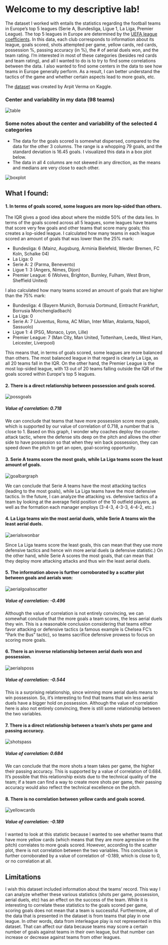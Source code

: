 # Welcome to my descriptive lab!

The dataset I worked with entails the statistics regarding the football teams in Europe’s top 5 leagues (Serie A, Bundesliga, Ligue 1, La Liga, Premier League).  The top 5 leagues in Europe are determined by the [UEFA league coefficients](https://www.uefa.com/nationalassociations/uefarankings/country/). In this data, each club corresponds to information about its league, goals scored, shots attempted per game, yellow cards, red cards, possession %, passing accuracy (in %), the # of aerial duels won, and the team rating. I’m interested in most of these categories (besides red cards and team rating), and all I wanted to do is to try to find some correlations between the data. I also wanted to find some centers in the data to see how teams in Europe generally perform. As a result, I can better understand the tactics of the game and whether certain aspects lead to more goals, etc. 

The [dataset](https://www.kaggle.com/varpit94/football-teams-rankings-stats) was created by Arpit Verma on Kaggle.

### Center and variability in my data (98 teams)
![table](https://github.com/Mikail-Akbar/mikail/blob/Mikail-Akbar-patch-1/assets/img/soccer_table.png?raw=true)

### Some notes about the center and variability of the selected 4 categories
- The data for the goals scored is somewhat dispersed, compared to the data for the other 3 columns. The range is a whopping 79 goals, and the standard deviation is 16.45 goals. I visualized this data in a box plot below.
- The data in all 4 columns are not skewed in any direction, as the means and medians are very close to each other. 

![boxplot](https://github.com/Mikail-Akbar/mikail/blob/Mikail-Akbar-patch-1/assets/img/boxplot.png?raw=true)

## What I found:

#### 1. In terms of goals scored, some leagues are more lop-sided than others.

The IQR gives a good idea about where the middle 50% of the data lies. In terms of the goals scored across all 5 leagues, some leagues have teams that score very few goals and other teams that score many goals; this creates a lop-sided league. I calculated how many teams in each league scored an amount of goals that was lower than the 25% mark:

- Bundesliga: 6 (Mainz, Augsburg, Arminia Bielefeld, Werder Bremen, FC Koln, Schalke 04)
- La Liga: 0
- Serie A: 2 (Parma, Benevento)
- Ligue 1: 3 (Angers, Nimes, Dijon)
- Premier League: 6 (Wolves, Brighton, Burnley, Fulham, West Brom, Sheffield United)

I also calculated how many teams scored an amount of goals that are higher than the 75% mark:

- Bundesliga: 4 (Bayern Munich, Borrusia Dortmund, Eintracht Frankfurt, Borrusia Monchengladbach)
- La Liga: 0
- Serie A: 7 (Juventus, Roma, AC Milan, Inter Milan, Atalanta, Napoli, Sassuolo)
- Ligue 1: 4 (PSG, Monaco, Lyon, Lille) 
- Premier League: 7 (Man City, Man United, Tottenham, Leeds, West Ham, Leicester, Liverpool)

This means that, in terms of goals scored, some leagues are more balanced than others. The most balanced league in that regard is clearly La Liga, as all 20 teams fall in the IQR. On the other hand, the Premier League is the most lop-sided league, with 13 out of 20 teams falling outside the IQR of the goals scored within Europe's top 5 leagues.

#### 2. There is a direct relationship between possession and goals scored. 

![possgoals]({{site.baseurl}}/assets/img/possgoals.png)

##### Value of correlation: 0.718

We can conclude that teams that have more possession score more goals, which is supported by our value of correlation of 0.718, a number that is close to 1. Based on this graph, I wonder why coaches deploy the counter-attack tactic, where the defense sits deep on the pitch and allows the other side to have possession so that when they win back possession, they can speed down the pitch to get an open, goal-scoring opportunity. 

#### 3. Serie A teams score the most goals, while La Liga teams score the least amount of goals. 

![goalbargraph]({{site.baseurl}}/assets/img/goalsbar.png)

We can conclude that Serie A teams have the most attacking tactics (leading to the most goals), while La Liga teams have the most defensive tactics. In the future, I can  analyze the attacking vs. defensive tactics of a team by looking at the average field position of the 10 outfield players, as well as the formation each manager employs (3-4-3, 4-3-3, 4-4-2, etc.)

#### 4. La Liga teams win the most aerial duels, while Serie A teams win the least aerial duels.

![aerialswonbar](https://github.com/Mikail-Akbar/mikail/blob/Mikail-Akbar-patch-1/assets/img/aerialsbar.png?raw=true)

Since La Liga teams score the least goals, this can mean that they use more defensive tactics and hence win more aerial duels (a defensive statistic.) On the other hand, while Serie A scores the most goals, that can mean that they deploy more attacking attacks and thus win the least aerial duels.

#### 5. The information above is further corroborated by a scatter plot between goals and aerials won:

![aerialgoalsscatter](https://github.com/Mikail-Akbar/mikail/blob/Mikail-Akbar-patch-1/assets/img/aerialsgoals.png?raw=true)

##### Value of correlation: -0.496

Although the value of correlation is not entirely convincing, we can somewhat conclude that the more goals a team scores, the less aerial duels they win. This is a reasonable conclusion considering that teams either favor attacking or defensive tactics (a famous example is Chelsea FC’s “Park the Bus” tactic), so teams sacrifice defensive prowess to focus on scoring more goals. 

#### 6. There is an inverse relationship between aerial duels won and possession.

![aerialsposs](https://github.com/Mikail-Akbar/mikail/blob/Mikail-Akbar-patch-1/assets/img/aerialsposs.png?raw=true)

##### Value of correlation: -0.544

This is a surprising relationship, since winning more aerial duels means to win possession. So, it’s interesting to find that teams that win less aerial duels have a bigger hold on possession. Although the value of correlation here is also not entirely convincing, there is still some relationship between the two variables.

#### 7. There is a direct relationship between a team’s shots per game and passing accuracy.

![shotspass](https://github.com/Mikail-Akbar/mikail/blob/Mikail-Akbar-patch-1/assets/img/shotspass.png?raw=true)

##### Value of correlation: 0.684

We can conclude that the more shots a team takes per game, the higher their passing accuracy. This is supported by a value of correlation of 0.684. It’s possible that this relationship exists due to the technical quality of the team; if a team can find a way to create more shots per game, their passing accuracy would also reflect the technical excellence on the pitch. 

#### 8. There is no correlation between yellow cards and goals scored. 

![yellowcards](https://github.com/Mikail-Akbar/mikail/blob/Mikail-Akbar-patch-1/assets/img/yellowcards.png?raw=true)

##### Value of correlation: -0.189

I wanted to look at this statistic because I wanted to see whether teams that have more yellow cards (which means that they are more agressive on the pitch) correlates to more goals scored. However, according to the scatter plot, there is not correlation between the two variables. This conclusion is further corroborated by a value of correlation of -0.189, which is close to 0, or no correlation at all. 

## Limitations
I wish this dataset included information about the teams’ record. This way I can analyze whether these various statistics (shots per game, possession, aerial duels, etc) has an effect on the success of the team. While it is interesting to correlate these statistics to the goals scored per game, scoring goals does not mean that a team is successful. Furthermore, all of the data that is presented in the dataset is from teams that play in one league. In other words, data from interleague play is not represented in this dataset. That can affect our data because teams may score a certain number of goals against teams in their own league, but that number can increase or decrease against teams from other leagues. 
